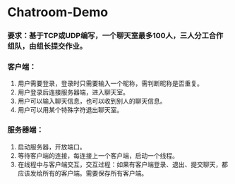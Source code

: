 # Chatroom-Demo
### 要求：基于TCP或UDP编写，一个聊天室最多100人，三人分工合作组队，由组长提交作业。 
### 客户端： 
1. 用户需要登录，登录时只需要输入一个昵称，需判断昵称是否重复。
2. 用户登录后连接服务器端，进入聊天室。
3. 用户可以输入聊天信息，也可以收到别人的聊天信息。 
4. 用户可以用某个特殊字符退出聊天室。

### 服务器端： 
1. 启动服务器，开放端口。
2. 等待客户端的连接，每连接上一个客户端，启动一个线程。 
3. 在线程中与客户端交互，交互过程：如果有客户端登录、退出、提交聊天，都应该发给所有的客户端。需要保存所有客户端。
